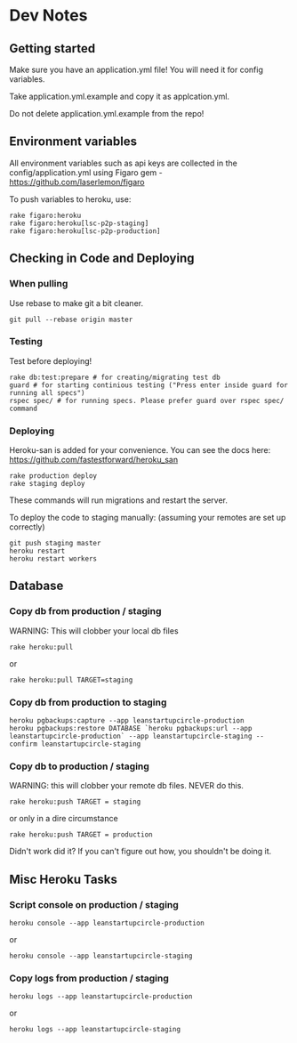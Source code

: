 # Dev Notes

## Getting started

Make sure you have an application.yml file! You will need it for config variables.

Take application.yml.example and copy it as applcation.yml.

Do not delete application.yml.example from the repo!

## Environment variables

All environment variables such as api keys are collected in the config/application.yml using Figaro gem - https://github.com/laserlemon/figaro

To push variables to heroku, use:

    rake figaro:heroku
    rake figaro:heroku[lsc-p2p-staging]
    rake figaro:heroku[lsc-p2p-production]

## Checking in Code and Deploying

### When pulling

Use rebase to make git a bit cleaner.

    git pull --rebase origin master

### Testing

Test before deploying!

    rake db:test:prepare # for creating/migrating test db
    guard # for starting continious testing ("Press enter inside guard for running all specs")
    rspec spec/ # for running specs. Please prefer guard over rspec spec/ command

### Deploying

Heroku-san is added for your convenience. You can see the docs here: https://github.com/fastestforward/heroku_san

    rake production deploy
    rake staging deploy

These commands will run migrations and restart the server.

To deploy the code to staging manually: (assuming your remotes are set up correctly)

    git push staging master
    heroku restart
    heroku restart workers

## Database

### Copy db from production / staging

WARNING: This will clobber your local db files

    rake heroku:pull

or

    rake heroku:pull TARGET=staging

### Copy db from production to staging

    heroku pgbackups:capture --app leanstartupcircle-production
    heroku pgbackups:restore DATABASE `heroku pgbackups:url --app leanstartupcircle-production` --app leanstartupcircle-staging --confirm leanstartupcircle-staging

### Copy db to production / staging

WARNING: this will clobber your remote db files. NEVER do this.

    rake heroku:push TARGET = staging

or only in a dire circumstance

    rake heroku:push TARGET = production

Didn't work did it? If you can't figure out how, you shouldn't be doing it.


## Misc Heroku Tasks

### Script console on production / staging

    heroku console --app leanstartupcircle-production

or

    heroku console --app leanstartupcircle-staging

### Copy logs from production / staging

    heroku logs --app leanstartupcircle-production

or

    heroku logs --app leanstartupcircle-staging